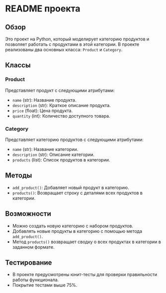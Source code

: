 # README проекта

## Обзор
Это проект на Python, который моделирует категорию продуктов и позволяет работать с продуктами в этой категории. В проекте реализованы два основных класса: `Product` и `Category`.

## Классы

### Product
Представляет продукт с следующими атрибутами:
- `name` (str): Название продукта.
- `description` (str): Краткое описание продукта.
- `price` (float): Цена продукта.
- `quantity` (int): Количество доступного товара.

### Category
Представляет категорию продуктов с следующими атрибутами:
- `name` (str): Название категории.
- `description` (str): Описание категории.
- `products` (list): Список продуктов в категории.

## Методы
- `add_product()`: Добавляет новый продукт в категорию.
- `products()`: Возвращает строку с деталями всех продуктов в категории.

## Возможности
- Можно создать новую категорию с набором продуктов.
- Добавлять новые продукты в категорию с помощью метода `add_product()`.
- Метод `products()` возвращает сводку о всех продуктах в категории в заданном формате.

## Тестирование
- В проекте предусмотрены юнит-тесты для проверки правильности работы функционала.
- Покрытие тестами выше 75%.
